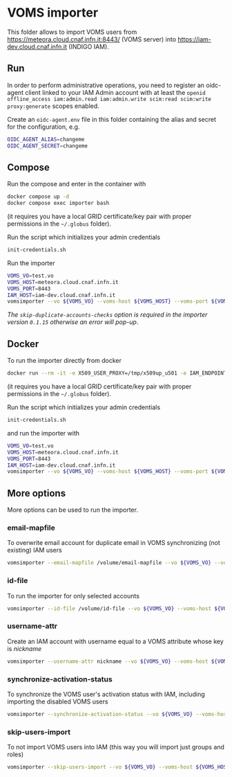 # VOMS importer

This folder allows to import VOMS users from https://meteora.cloud.cnaf.infn.it:8443/ (VOMS server) into https://iam-dev.cloud.cnaf.infn.it (INDIGO IAM).

## Run

In order to perform administrative operations, you need to register an oidc-agent client linked to your IAM Admin account with at least the `openid offline_access iam:admin.read iam:admin.write scim:read scim:write proxy:generate` scopes enabled.

Create an `oidc-agent.env` file in this folder containing the alias and secret for the configuration, e.g.

```bash
OIDC_AGENT_ALIAS=changeme
OIDC_AGENT_SECRET=changeme
```

## Compose

Run the compose and enter in the container with

```bash
docker compose up -d
docker compose exec importer bash
```

(it requires you have a local GRID certificate/key pair with proper permissions in the `~/.globus` folder).

Run the script which initializes your admin credentials

```bash
init-credentials.sh
```

Run the importer

```bash
VOMS_VO=test.vo
VOMS_HOST=meteora.cloud.cnaf.infn.it
VOMS_PORT=8443
IAM_HOST=iam-dev.cloud.cnaf.infn.it
vomsimporter --vo ${VOMS_VO} --voms-host ${VOMS_HOST} --voms-port ${VOMS_PORT} --iam-host ${IAM_HOST} --skip-duplicate-accounts-checks
```

_The `skip-duplicate-accounts-checks` option is required in the importer version `0.1.15` otherwise an error will pop-up_.

## Docker

To run the importer directly from docker

```bash
docker run --rm -it -e X509_USER_PROXY=/tmp/x509up_u501 -e IAM_ENDPOINT=https://iam-dev.cloud.cnaf.infn.it --env-file oidc-agent.env -v ./oidc-agent:/home/test/.config/oidc-agent -v ~/.globus:/home/test/.globus --entrypoint bash indigoiam/voms-importer:v0.1.15
```

(it requires you have a local GRID certificate/key pair with proper permissions in the `~/.globus` folder).

Run the script which initializes your admin credentials

```bash
init-credentials.sh
```

and run the importer with

```bash
VOMS_VO=test.vo
VOMS_HOST=meteora.cloud.cnaf.infn.it
VOMS_PORT=8443
IAM_HOST=iam-dev.cloud.cnaf.infn.it
vomsimporter --vo ${VOMS_VO} --voms-host ${VOMS_HOST} --voms-port ${VOMS_PORT} --iam-host ${IAM_HOST} --skip-duplicate-accounts-checks
```

## More options

More options can be used to run the importer.

### email-mapfile

To overwrite email account for duplicate email in VOMS synchronizing (not existing) IAM users

```bash
vomsimporter --email-mapfile /volume/email-mapfile --vo ${VOMS_VO} --voms-host ${VOMS_HOST} --voms-port ${VOMS_PORT} --iam-host ${IAM_HOST} --skip-duplicate-accounts-checks
```

### id-file

To run the importer for only selected accounts

```bash
vomsimporter --id-file /volume/id-file --vo ${VOMS_VO} --voms-host ${VOMS_HOST} --voms-port ${VOMS_PORT} --iam-host ${IAM_HOST} --skip-duplicate-accounts-checks
```

### username-attr

Create an IAM account with username equal to a VOMS attribute whose key is _nickname_

```bash
vomsimporter --username-attr nickname --vo ${VOMS_VO} --voms-host ${VOMS_HOST} --voms-port ${VOMS_PORT} --iam-host ${IAM_HOST} --skip-duplicate-accounts-checks
```

### synchronize-activation-status

To synchronize the VOMS user's activation status with IAM, including importing the disabled VOMS users

```bash
vomsimporter --synchronize-activation-status --vo ${VOMS_VO} --voms-host ${VOMS_HOST} --voms-port ${VOMS_PORT} --iam-host ${IAM_HOST} --skip-duplicate-accounts-checks
```

### skip-users-import

To not import VOMS users into IAM (this way you will import just groups and roles)

```bash
vomsimporter --skip-users-import --vo ${VOMS_VO} --voms-host ${VOMS_HOST} --voms-port ${VOMS_PORT} --iam-host ${IAM_HOST} --skip-duplicate-accounts-checks
```